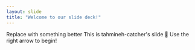 ```yaml
---
layout: slide
title: "Welcome to our slide deck!"
---
```

Replace with something better
This is tahmineh-catcher's slide :tada:
Use the right arrow to begin!
